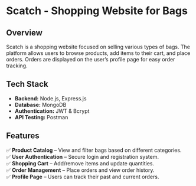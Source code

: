 # Scatch - Shopping Website for Bags

## Overview
Scatch is a shopping website focused on selling various types of bags. The platform allows users to browse products, add items to their cart, and place orders. Orders are displayed on the user’s profile page for easy order tracking.

## Tech Stack
- **Backend:** Node.js, Express.js  
- **Database:** MongoDB  
- **Authentication:** JWT & Bcrypt  
- **API Testing:** Postman  

## Features
✅ **Product Catalog** – View and filter bags based on different categories.  
✅ **User Authentication** – Secure login and registration system.  
✅ **Shopping Cart** – Add/remove items and update quantities.  
✅ **Order Management** – Place orders and view order history.  
✅ **Profile Page** – Users can track their past and current orders.  
